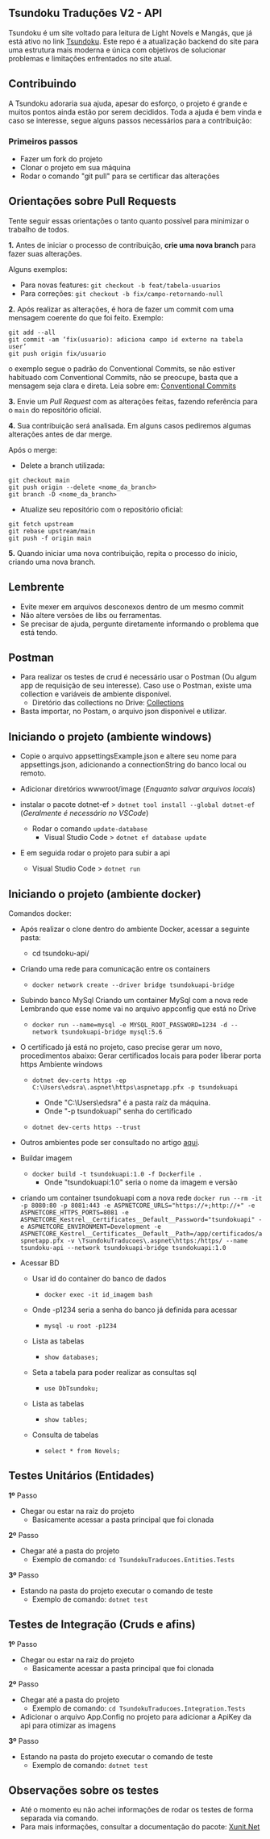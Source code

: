 ## Tsundoku Traduções V2 - API
Tsundoku é um site voltado para leitura de Light Novels e Mangás, que já está ativo no link [Tsundoku](https://tsundoku.com.br/).
Este repo é a atualização backend do site para uma estrutura mais moderna e única com objetivos de solucionar problemas e limitações enfrentados no site atual.

## Contribuindo

A Tsundoku adoraria sua ajuda, apesar do esforço, o projeto é grande e muitos pontos ainda estão por serem decididos. Toda a ajuda é bem vinda e caso se interesse, segue alguns passos necessários para a contribuição:

### Primeiros passos 

- Fazer um fork do projeto
- Clonar o projeto em sua máquina 
- Rodar o comando "git pull" para se certificar das alterações

## Orientações sobre Pull Requests

Tente seguir essas orientações o tanto quanto possível para minimizar o trabalho de todos.

**1.** Antes de iniciar o processo de contribuição,  **crie uma nova branch**  para fazer suas alterações.

Alguns exemplos:
-   Para novas features:  `git checkout -b feat/tabela-usuarios`
-   Para correções:  `git checkout -b fix/campo-retornando-null`

**2.**  Após realizar as alterações, é hora de fazer um commit com uma mensagem coerente do que foi feito. Exemplo:
```
git add --all
git commit -am ‘fix(usuario): adiciona campo id externo na tabela user’
git push origin fix/usuario
```
o exemplo segue o padrão do Conventional Commits, se não estiver habituado com Conventional Commits, não se preocupe, basta que a mensagem seja clara e direta.
 Leia sobre em: [Conventional Commits](https://www.conventionalcommits.org/pt-br/v1.0.0/)

**3.**  Envie um  _Pull Request_  com as alterações feitas, fazendo referência para o  `main`  do repositório oficial.

**4.**  Sua contribuição será analisada. Em alguns casos pediremos algumas alterações antes de dar merge.

Após o merge:
-   Delete a branch utilizada:
```
git checkout main
git push origin --delete <nome_da_branch>
git branch -D <nome_da_branch>
```
-   Atualize seu repositório com o repositório oficial:
```
git fetch upstream
git rebase upstream/main
git push -f origin main
```
**5.**  Quando iniciar uma nova contribuição, repita o processo do inicio, criando uma nova branch.


## Lembrente

- Evite mexer em arquivos desconexos dentro de um mesmo commit
- Não altere versões de libs ou ferramentas.
- Se precisar de ajuda, pergunte diretamente informando o problema que está tendo.


## Postman

- Para realizar os testes de crud é necessário usar o Postman (Ou algum app de requisição de seu interesse). Caso use o Postman, existe uma collection e variáveis de ambiente disponível.
  - Diretório das collections no Drive: [Collections](https://drive.google.com/drive/folders/1bhmK9wYH26zVlEMj0mxudu7KL6fvR8-t?usp=sharing)
- Basta importar, no Postam, o arquivo json disponível e utilizar.


## Iniciando o projeto (ambiente windows)

- Copie o arquivo appsettingsExample.json e altere seu nome para appsettings.json, adicionando a connectionString do banco local ou remoto.
- Adicionar diretórios wwwroot/image (_Enquanto salvar arquivos locais_)

- instalar o pacote dotnet-ef > ```dotnet tool install --global dotnet-ef``` (_Geralmente é necessário no VSCode_)
  - Rodar o comando ```update-database``` 
    - Visual Studio Code > ```dotnet ef database update```
    
- E em seguida rodar o projeto para subir a api
  - Visual Studio Code > ```dotnet run```

## Iniciando o projeto (ambiente docker)

Comandos docker:

- Após realizar o clone dentro do ambiente Docker, acessar a seguinte pasta:
  - cd tsundoku-api/

- Criando uma rede para comunicação entre os containers
  - ```docker network create --driver bridge tsundokuapi-bridge```

- Subindo banco MySql 
Criando um container MySql com a nova rede
Lembrando que esse nome vai no arquivo appconfig que está no Drive
  - ```docker run --name=mysql -e MYSQL_ROOT_PASSWORD=1234 -d --network tsundokuapi-bridge mysql:5.6```

- O certificado já está no projeto, caso precise gerar um novo, procedimentos abaixo:
Gerar certificados locais para poder liberar porta https
Ambiente windows
  - ```dotnet dev-certs https -ep C:\Users\edsra\.aspnet\https\aspnetapp.pfx -p tsundokuapi```
    - Onde "C:\Users\edsra\" é a pasta raíz da máquina.
    - Onde "-p tsundokuapi" senha do certificado

  - ```dotnet dev-certs https --trust```

- Outros ambientes pode ser consultado no artigo [aqui](https://learn.microsoft.com/pt-br/aspnet/core/security/docker-https?view=aspnetcore-8.0).

- Buildar imagem
  - ```docker build -t tsundokuapi:1.0 -f Dockerfile .```
     - Onde "tsundokuapi:1.0" seria o nome da imagem e versão

- criando um container tsundokuapi com a nova rede
```docker run --rm -it -p 8080:80 -p 8081:443 -e ASPNETCORE_URLS="https://+;http://+" -e ASPNETCORE_HTTPS_PORTS=8081 -e ASPNETCORE_Kestrel__Certificates__Default__Password="tsundokuapi" -e ASPNETCORE_ENVIRONMENT=Development -e ASPNETCORE_Kestrel__Certificates__Default__Path=/app/certificados/aspnetapp.pfx -v \TsundokuTraducoes\.aspnet\https:/https/ --name tsundoku-api --network tsundokuapi-bridge tsundokuapi:1.0```

- Acessar BD 
   - Usar id do container do banco de dados
      - ```docker exec -it id_imagem bash```

   - Onde -p1234 seria a senha do banco já definida para acessar
      - ```mysql -u root -p1234```

  - Lista as tabelas
     - ```show databases;```

  - Seta a tabela para poder realizar as consultas sql
    - ```use DbTsundoku;```

  - Lista as tabelas
    - ```show tables;```

  - Consulta de tabelas
    - ```select * from Novels;```

## Testes Unitários (Entidades)

**1º** Passo

- Chegar ou estar na raiz do projeto
  - Basicamente acessar a pasta principal que foi clonada

**2º** Passo

- Chegar até a pasta do projeto
  - Exemplo de comando: ```cd TsundokuTraducoes.Entities.Tests``` 

**3º** Passo

- Estando na pasta do projeto executar o comando de teste
  - Exemplo de comando: ```dotnet test```
 

## Testes de Integração (Cruds e afins)

**1º** Passo

- Chegar ou estar na raiz do projeto
  - Basicamente acessar a pasta principal que foi clonada

**2º** Passo

- Chegar até a pasta do projeto
  - Exemplo de comando: ```cd TsundokuTraducoes.Integration.Tests```
- Adicionar o arquivo App.Config no projeto para adicionar a ApiKey da api para otimizar as imagens

**3º** Passo

- Estando na pasta do projeto executar o comando de teste
  - Exemplo de comando: ```dotnet test```
 
## Observações sobre os testes

- Até o momento eu não achei informações de rodar os testes de forma separada via comando.
- Para mais informações, consultar a documentação do pacote: [Xunit.Net](https://xunit.net/docs/getting-started/netcore/cmdline)
